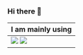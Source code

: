 ### Hi there 👋

<!--
**giseggi/giseggi** is a ✨ _special_ ✨ repository because its `README.md` (this file) appears on your GitHub profile.

Here are some ideas to get you started:

🔭 I’m currently working on ...
- 🌱 I’m currently learning ...
- 👯 I’m looking to collaborate on ...
- 🤔 I’m looking for help with ...
- 💬 Ask me about ...
- 📫 How to reach me: ...
- 😄 Pronouns: ...
- ⚡ Fun fact: ...
-->

|I am mainly using|
|-----|
|<img src = "https://img.shields.io/badge/-JAVA-FF160B?style=flat-square&logo=JAVA"/> <img src = "https://img.shields.io/badge/-Spring-6DB33F?style=flat-square&logo=SPRING"/>|
